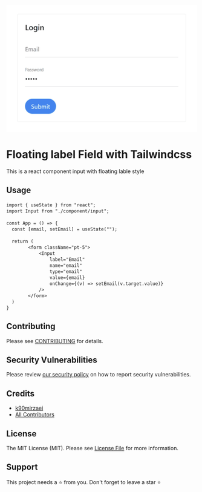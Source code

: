 <img src="./assets/demo.gif" src="demo">

# Floating label Field with Tailwindcss

This is a react component input with floating lable style

## Usage

```
import { useState } from "react";
import Input from "./component/input";

const App = () => {
  const [email, setEmail] = useState("");

  return (
        <form className="pt-5">
            <Input
                label="Email"
                name="email"
                type="email"
                value={email}
                onChange={(v) => setEmail(v.target.value)}
            />
        </form>
  )
}

```



## Contributing

Please see [CONTRIBUTING](.github/CONTRIBUTING.md) for details.

## Security Vulnerabilities

Please review [our security policy](../../security/policy) on how to report security vulnerabilities.

## Credits

-   [k90mirzaei](https://github.com/k90mirzaei)
-   [All Contributors](../../contributors)

## License

The MIT License (MIT). Please see [License File](LICENSE.md) for more information.

## Support

This project needs a ⭐️ from you. Don't forget to leave a star ⭐️
